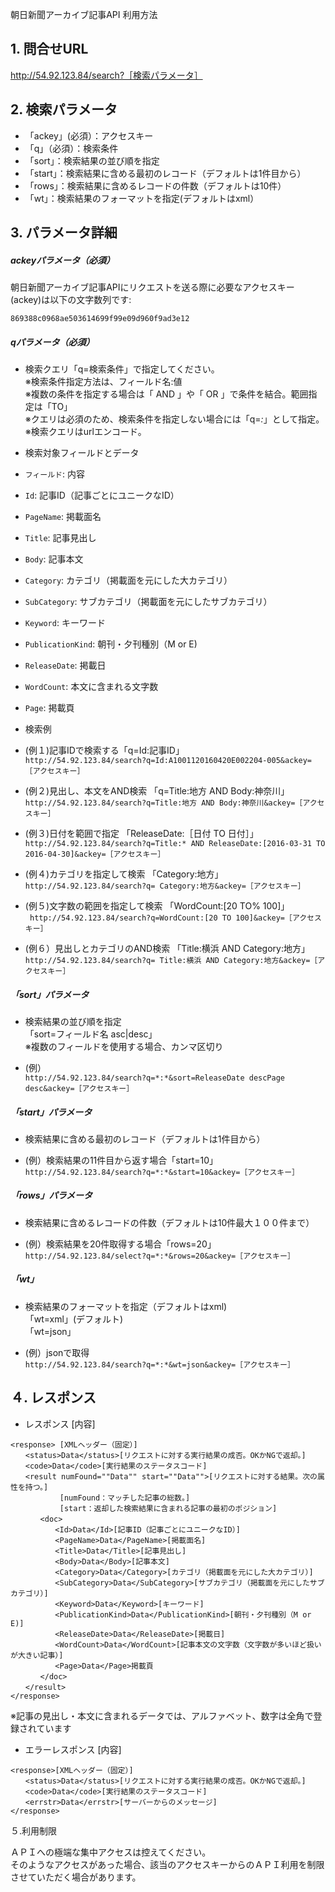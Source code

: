 
朝日新聞アーカイブ記事API 利用方法

## 1. 問合せURL
http://54.92.123.84/search?［検索パラメータ］

## 2. 検索パラメータ
- 「ackey」(必須）：アクセスキー
- 「q」（必須）：検索条件
- 「sort」：検索結果の並び順を指定
- 「start」：検索結果に含める最初のレコード（デフォルトは1件目から）
- 「rows」：検索結果に含めるレコードの件数（デフォルトは10件）
- 「wt」：検索結果のフォーマットを指定(デフォルトはxml）

## 3. パラメータ詳細

##### ackeyパラメータ（必須）  
朝日新聞アーカイブ記事APIにリクエストを送る際に必要なアクセスキー(ackey)は以下の文字数列です:
```
869388c0968ae503614699f99e09d960f9ad3e12
```

##### qパラメータ（必須）  
 - 検索クエリ「q=検索条件」で指定してください。  
※検索条件指定方法は、フィールド名:値  
※複数の条件を指定する場合は「 AND 」や「 OR 」で条件を結合。範囲指定は「TO」  
※クエリは必須のため、検索条件を指定しない場合には「q=*:*」として指定。  
※検索クエリはurlエンコード。

- 検索対象フィールドとデータ
 - `フィールド`: 内容
 - `Id`: 記事ID（記事ごとにユニークなID）
 - `PageName`: 掲載面名
 - `Title`: 記事見出し
 - `Body`: 記事本文
 - `Category`: カテゴリ（掲載面を元にした大カテゴリ）
 - `SubCategory`: サブカテゴリ（掲載面を元にしたサブカテゴリ）
 - `Keyword`: キーワード
 - `PublicationKind`: 朝刊・夕刊種別（M or E)
 - `ReleaseDate`: 掲載日
 - `WordCount`: 本文に含まれる文字数
 - `Page`: 掲載頁


- 検索例
 - (例１)記事IDで検索する「q=Id:記事ID」    
   `http://54.92.123.84/search?q=Id:A1001120160420E002204-005&ackey=［アクセスキー］`
 - (例２)見出し、本文をAND検索 「q=Title:地方 AND Body:神奈川」    
   `http://54.92.123.84/search?q=Title:地方 AND Body:神奈川&ackey=［アクセスキー］`
 - (例３)日付を範囲で指定  「ReleaseDate:［日付 TO 日付］」    
   `http://54.92.123.84/search?q=Title:* AND ReleaseDate:[2016-03-31 TO 2016-04-30]&ackey=［アクセスキー］`
 - (例４)カテゴリを指定して検索 「Category:地方」  
   `http://54.92.123.84/search?q= Category:地方&ackey=［アクセスキー］  `
 - (例５)文字数の範囲を指定して検索 「WordCount:[20 TO% 100]」    
   ` http://54.92.123.84/search?q=WordCount:[20 TO 100]&ackey=［アクセスキー］`
 - (例６）見出しとカテゴリのAND検索 「Title:横浜 AND Category:地方」    
   `http://54.92.123.84/search?q= Title:横浜 AND Category:地方&ackey=［アクセスキー］`

##### 「sort」パラメータ
 - 検索結果の並び順を指定  
「sort=フィールド名 asc|desc」  
※複数のフィールドを使用する場合、カンマ区切り  

 - (例）  
`http://54.92.123.84/search?q=*:*&sort=ReleaseDate descPage desc&ackey=［アクセスキー］`


##### 「start」パラメータ
 - 検索結果に含める最初のレコード（デフォルトは1件目から）  

 - (例）検索結果の11件目から返す場合「start=10」  
`http://54.92.123.84/search?q=*:*&start=10&ackey=［アクセスキー］`

##### 「rows」パラメータ
 - 検索結果に含めるレコードの件数（デフォルトは10件最大１００件まで）  

 - (例）検索結果を20件取得する場合「rows=20」  
`http://54.92.123.84/select?q=*:*&rows=20&ackey=［アクセスキー］`

##### 「wt」
 - 検索結果のフォーマットを指定（デフォルトはxml)  
「wt=xml」(デフォルト)  
「wt=json」  

 - (例）jsonで取得  
`http://54.92.123.84/search?q=*:*&wt=json&ackey=［アクセスキー］`


## ４. レスポンス

- レスポンス [内容]

```
<response> [XMLヘッダー（固定）]
　　<status>Data</status>[リクエストに対する実行結果の成否。OKかNGで返却。]
　　<code>Data</code>[実行結果のステータスコード]
　　<result numFound=""Data"" start=""Data"">[リクエストに対する結果。次の属性を持つ。]  
           [numFound：マッチした記事の総数。]
           [start：返却した検索結果に含まれる記事の最初のポジション]
　　　　<doc>
　　　　　　<Id>Data</Id>[記事ID（記事ごとにユニークなID）]
　　　　　　<PageName>Data</PageName>[掲載面名]
　　　　　　<Title>Data</Title>[記事見出し]
　　　　　　<Body>Data</Body>[記事本文]
　　　　　　<Category>Data</Category>[カテゴリ（掲載面を元にした大カテゴリ）]
　　　　　　<SubCategory>Data</SubCategory>[サブカテゴリ（掲載面を元にしたサブカテゴリ）]
　　　　　　<Keyword>Data</Keyword>[キーワード]
　　　　　　<PublicationKind>Data</PublicationKind>[朝刊・夕刊種別（M or E)]
　　　　　　<ReleaseDate>Data</ReleaseDate>[掲載日]
　　　　　　<WordCount>Data</WordCount>[記事本文の文字数（文字数が多いほど扱いが大きい記事）]
　　　　　　<Page>Data</Page>掲載頁
　　　　</doc>
　　</result>
</response>
```

※記事の見出し・本文に含まれるデータでは、アルファベット、数字は全角で登録されています

- エラーレスポンス [内容]
```
<response>[XMLヘッダー（固定）]
　　<status>Data</status>[リクエストに対する実行結果の成否。OKかNGで返却。]
　　<code>Data</code>[実行結果のステータスコード]
　　<errstr>Data</errstr>[サーバーからのメッセージ]
</response>
```

５.利用制限

ＡＰＩへの極端な集中アクセスは控えてください。  
そのようなアクセスがあった場合、該当のアクセスキーからのＡＰＩ利用を制限させていただく場合があります。
